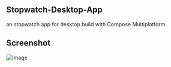 ## Stopwatch-Desktop-App
an stopwatch app for desktop 
build with Compose Multiplatform

## Screenshot
![image](https://github.com/tanmaysuryawanshi/Stopwatch-Desktop-App/assets/93265845/9dbe0a7e-2c9d-4cb0-afbb-d299a4627199)

